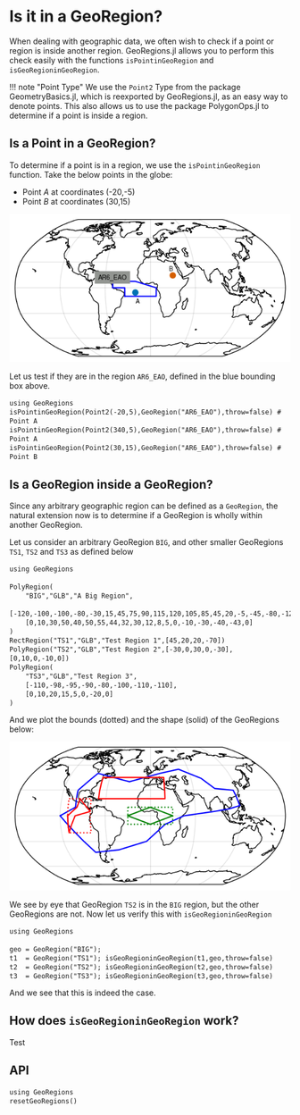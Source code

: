 # Is it in a GeoRegion?

When dealing with geographic data, we often wish to check if a point or region is inside another region.  GeoRegions.jl allows you to perform this check easily with the functions `isPointinGeoRegion` and `isGeoRegioninGeoRegion`.

!!! note "Point Type"
    We use the `Point2` Type from the package GeometryBasics.jl, which is reexported by GeoRegions.jl, as an easy way to denote points.  This also allows us to use the package PolygonOps.jl to determine if a point is inside a region.

## Is a Point in a GeoRegion?

To determine if a point is in a region, we use the `isPointinGeoRegion` function.  Take the below points in the globe:
* Point *A* at coordinates (-20,-5)
* Point *B* at coordinates (30,15)

![ispointingeoregion](ispointingeoregion.png)

Let us test if they are in the region `AR6_EAO`, defined in the blue bounding box above.

```@repl
using GeoRegions
isPointinGeoRegion(Point2(-20,5),GeoRegion("AR6_EAO"),throw=false) # Point A
isPointinGeoRegion(Point2(340,5),GeoRegion("AR6_EAO"),throw=false) # Point A
isPointinGeoRegion(Point2(30,15),GeoRegion("AR6_EAO"),throw=false) # Point B
```

## Is a GeoRegion inside a GeoRegion?

Since any arbitrary geographic region can be defined as a `GeoRegion`, the natural extension now is to determine if a GeoRegion is wholly within another GeoRegion.

Let us consider an arbitrary GeoRegion `BIG`, and other smaller GeoRegions `TS1`, `TS2` and `TS3` as defined below

```@repl
using GeoRegions

PolyRegion(
    "BIG","GLB","A Big Region",
    [-120,-100,-100,-80,-30,15,45,75,90,115,120,105,85,45,20,-5,-45,-80,-120],
    [0,10,30,50,40,50,55,44,32,30,12,8,5,0,-10,-30,-40,-43,0]
)
RectRegion("TS1","GLB","Test Region 1",[45,20,20,-70])
PolyRegion("TS2","GLB","Test Region 2",[-30,0,30,0,-30],[0,10,0,-10,0])
PolyRegion(
    "TS3","GLB","Test Region 3",
    [-110,-98,-95,-90,-80,-100,-110,-110],
    [0,10,20,15,5,0,-20,0]
)
```

And we plot the bounds (dotted) and the shape (solid) of the GeoRegions below:

![isgeoregioningeoregion](isgeoregioningeoregion.png)

We see by eye that GeoRegion `TS2` is in the `BIG` region, but the other GeoRegions are not.  Now let us verify this with `isGeoRegioninGeoRegion`

```@repl
using GeoRegions

geo = GeoRegion("BIG");
t1  = GeoRegion("TS1"); isGeoRegioninGeoRegion(t1,geo,throw=false)
t2  = GeoRegion("TS2"); isGeoRegioninGeoRegion(t2,geo,throw=false)
t3  = GeoRegion("TS3"); isGeoRegioninGeoRegion(t3,geo,throw=false)
```

And we see that this is indeed the case.

## How does `isGeoRegioninGeoRegion` work?

Test

## API

```@repl
using GeoRegions
resetGeoRegions()
```
